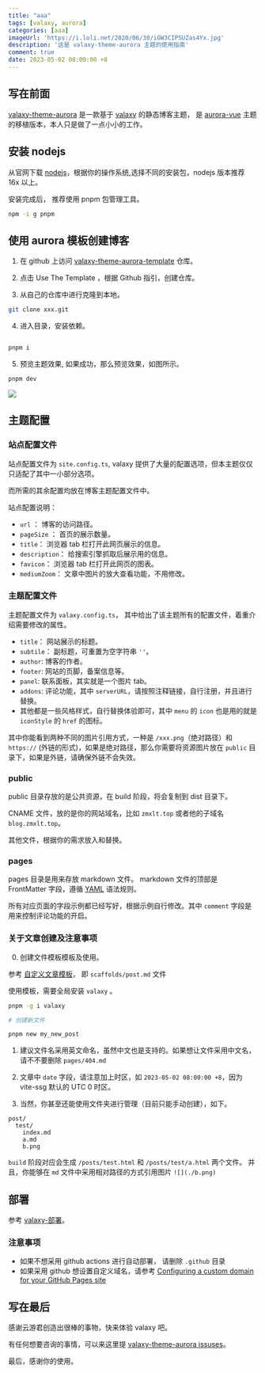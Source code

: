 ```yaml
---
title: "aaa"
tags: [valaxy, aurora]
categories: [aaa]
imageUrl: 'https://i.loli.net/2020/06/30/iGW3CIPSUZas4Yx.jpg'
description: '这是 valaxy-theme-aurora 主题的使用指南'
comment: true
date: 2023-05-02 08:00:00 +8
---
```


## 写在前面

[valaxy-theme-aurora](https://github.com/zmxlt/valaxy-theme-aurora) 是一款基于 [valaxy](https://valaxy.site/guide/getting-started) 的静态博客主题， 是 [aurora-vue](https://github.com/chanshiyucx/aurora) 主题的移植版本，本人只是做了一点小小的工作。


## 安装 nodejs

从官网下载 [nodejs](https://nodejs.org/en)，根据你的操作系统,选择不同的安装包，nodejs 版本推荐 16x 以上。

安装完成后， 推荐使用 pnpm 包管理工具。

```bash
npm -i g pnpm
```


## 使用 aurora 模板创建博客

1. 在 github 上访问 [valaxy-theme-aurora-template](https://github.com/zmxlt/valaxy-theme-aurora-template) 仓库。

2. 点击 Use The Template ，根据 Github 指引，创建仓库。

3. 从自己的仓库中进行克隆到本地。

```bash
git clone xxx.git
```

4. 进入目录，安装依赖。

```bash

pnpm i
```

5. 预览主题效果, 如果成功，那么预览效果，如图所示。

```bash
pnpm dev
```

![](./1.png)


## 主题配置

### 站点配置文件

站点配置文件为 `site.config.ts`, valaxy 提供了大量的配置选项，但本主题仅仅只适配了其中一小部分选项。

而所需的其余配置均放在博客主题配置文件中。

站点配置说明：

* `url` ： 博客的访问路径。
* `pageSize` ： 首页的展示数量。
* `title`： 浏览器 tab 栏打开此网页展示的信息。
* `description`： 给搜索引擎抓取后展示用的信息。
* `favicon`： 浏览器 tab 栏打开此网页的图表。
* `mediumZoom`： 文章中图片的放大查看功能，不用修改。

### 主题配置文件

主题配置文件为 `valaxy.config.ts`， 其中给出了该主题所有的配置文件，着重介绍需要修改的属性。

* `title`： 网站展示的标题。
* `subtile`： 副标题，可重置为空字符串 `''`。
* `author`: 博客的作者。
* `footer`: 网站的页脚，备案信息等。
* `panel`: 联系面板，其实就是一个图片 tab。
* `addons`: 评论功能，其中 `serverURL`，请按照注释链接，自行注册，并且进行替换。
* 其他都是一些风格样式，自行替换体验即可，其中 `menu` 的 `icon` 也是用的就是 `iconStyle` 的 `href` 的图标。


其中你能看到两种不同的图片引用方式，一种是 `/xxx.png`（绝对路径）和 `https://` (外链的形式)，如果是绝对路径，那么你需要将资源图片放在 `public` 目录下，如果是外链，请确保外链不会失效。

### public

public 目录存放的是公共资源，在 build 阶段，将会复制到 dist 目录下。

CNAME 文件，放的是你的网站域名，比如 `zmxlt.top` 或者他的子域名 `blog.zmxlt.top`。

其他文件，根据你的需求放入和替换。

### pages

pages 目录是用来存放 markdown 文件。 markdown 文件的顶部是 FrontMatter 字段，遵循 [YAML](https://www.runoob.com/w3cnote/yaml-intro.html) 语法规则。

所有对应页面的字段示例都已经写好，根据示例自行修改。其中 `comment` 字段是用来控制评论功能的开启。


### 关于文章创建及注意事项

0. 创建文件模板模板及使用。

参考 [自定义文章模板](https://valaxy.site/guide/custom/templates)， 即 `scaffolds/post.md` 文件

使用模板，需要全局安装 `valaxy` 。

```bash
pnpm -g i valaxy

# 创建新文件

pnpm new my_new_post
```

1. 建议文件名采用英文命名，虽然中文也是支持的。如果想让文件采用中文名，请不不要删除 `pages/404.md`

2. 文章中 `date` 字段，请注意加上时区，如 `2023-05-02 08:00:00 +8`，因为 vite-ssg 默认的 UTC 0 时区。

3. 当然，你甚至还能使用文件夹进行管理（目前只能手动创建），如下。


```
post/
  test/
    index.md
    a.md
    b.png
```

`build` 阶段对应会生成 `/posts/test.html` 和 `/posts/test/a.html` 两个文件。 并且，你能够在 `md` 文件中采用相对路径的方式引用图片 `![](./b.png)` 

## 部署

参考 [valaxy-部署](https://valaxy.site/guide/deploy)。

### 注意事项

* 如果不想采用 github actions 进行自动部署， 请删除 `.github` 目录
* 如果采用 github 想设置自定义域名，请参考 [Configuring a custom domain for your GitHub Pages site](https://docs.github.com/en/pages/configuring-a-custom-domain-for-your-github-pages-site)


## 写在最后

感谢云游君创造出很棒的事物，快来体验 valaxy 吧。

有任何想要咨询的事情，可以来这里提 [valaxy-theme-aurora issuses](https://github.com/zmxlt/valaxy-theme-aurora/issues)。

最后，感谢你的使用。

